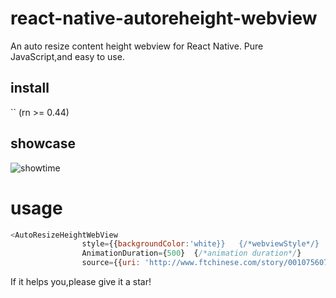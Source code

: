 # react-native-autoreheight-webview

An auto resize content height webview for React Native.
Pure JavaScript,and easy to use.

## install
`` (rn >= 0.44)

## showcase
![showtime](http://ww3.sinaimg.cn/large/0060lm7Tly1fmtyjygctag30750dwtku.gif)

# usage

```javascript
<AutoResizeHeightWebView
                style={{backgroundColor:'white}}   {/*webviewStyle*/}
                AnimationDuration={500}  {/*animation duration*/}
                source={{uri: 'http://www.ftchinese.com/story/001075607'}}/> {/*just like ReactNative's Webview*/}
```

If it helps you,please give  it a star!
